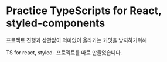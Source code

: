 # Practice TypeScripts for React, styled-components

프로젝트 진행과 상관없이 의미없이 올라가는 커밋을 방지하기위해

TS for react, styled- 프로젝트를 따로 만들었습니다.

